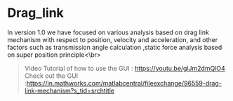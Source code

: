 # Drag_link
In version 1.0 we have focused on various analysis based on drag link mechanism with respect to position, velocity and acceleration, and other factors such as transmission angle calculation ,static force analysis based on super position principle<\br>
>Video Tutorial of how to use the GUI : https://youtu.be/glJm2dmQlO4 
> Check out the GUI :https://in.mathworks.com/matlabcentral/fileexchange/96559-drag-link-mechanism?s_tid=srchtitle
